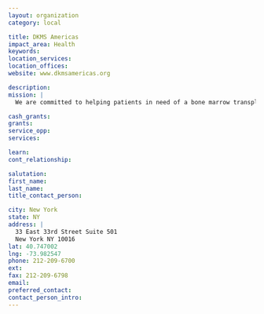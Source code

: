 ```yaml
---
layout: organization
category: local

title: DKMS Americas
impact_area: Health
keywords: 
location_services: 
location_offices: 
website: www.dkmsamericas.org

description: 
mission: |
  We are committed to helping patients in need of a bone marrow transplant by providing the best donor match possible.

cash_grants: 
grants: 
service_opp: 
services: 

learn: 
cont_relationship: 

salutation: 
first_name: 
last_name: 
title_contact_person: 

city: New York
state: NY
address: |
  33 East 33rd Street Suite 501    
  New York NY 10016
lat: 40.747002
lng: -73.982547
phone: 212-209-6700
ext: 
fax: 212-209-6798
email: 
preferred_contact: 
contact_person_intro: 
---
```

